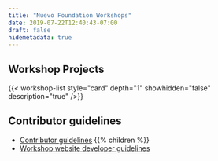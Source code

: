 ```yaml
---
title: "Nuevo Foundation Workshops"
date: 2019-07-22T12:40:43-07:00
draft: false
hidemetadata: true
---
```


## Workshop Projects
{{< workshop-list style="card" depth="1" showhidden="false" description="true"  />}}

## Contributor guidelines

- [Contributor guidelines](guidelines/)
{{% children %}}
- [Workshop website developer guidelines](guidelines/web-developer)
